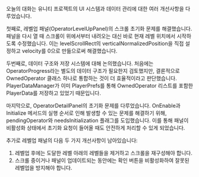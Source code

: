 오늘의 대화는 유니티 프로젝트의 UI 시스템과 데이터 관리에 대한 여러 개선사항을 다루었습니다.

첫째로, 레벨업 패널(OperatorLevelUpPanel)의 스크롤 초기화 문제를 해결했습니다. 패널을 다시 열 때 스크롤이 위에서부터 내려오는 대신 바로 현재 레벨 위치에서 시작하도록 수정했습니다. 이는 levelScrollRect의 verticalNormalizedPosition을 직접 설정하고 velocity를 0으로 만듦으로써 해결했습니다.

두번째로, 데이터 구조와 저장 시스템에 대해 논의했습니다. 처음에는 OperatorProgress라는 별도의 데이터 구조가 필요한지 검토했지만, 결론적으로 OwnedOperator 클래스 하나로 통합하는 것이 더 효율적이라고 판단했습니다. PlayerDataManager가 이미 PlayerPrefs를 통해 OwnedOperator 리스트를 포함한 PlayerData를 저장하고 있었기 때문입니다.

마지막으로, OperatorDetailPanel의 초기화 문제를 다루었습니다. OnEnable과 Initialize 메서드의 실행 순서로 인해 발생할 수 있는 문제를 해결하기 위해, pendingOperator와 needsInitialization 플래그를 도입했습니다. 이를 통해 패널이 비활성화 상태에서 초기화 요청이 들어올 때도 안전하게 처리할 수 있게 되었습니다.

추가로 레벨업 패널의 다음 두 가지 개선사항이 남아있습니다:
1. 레벨업 후에는 도달한 레벨 아래의 레벨들을 제거하고 스크롤을 재구성해야 합니다.
2. 스크롤 중이거나 패널이 업데이트되는 동안에는 확인 버튼을 비활성화하여 잘못된 레벨업을 방지해야 합니다.